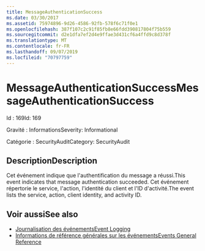 ```yaml
---
title: MessageAuthenticationSuccess
ms.date: 03/30/2017
ms.assetid: 75974896-9d26-4586-92fb-578f6c71f0e1
ms.openlocfilehash: 387f107c2c91f85fb8e66fdd390817804f75b559
ms.sourcegitcommit: d2e1dfa7ef2d4e9ffae3d431cf6a4ffd9c8d378f
ms.translationtype: MT
ms.contentlocale: fr-FR
ms.lasthandoff: 09/07/2019
ms.locfileid: "70797759"
---
```

# <a name="messageauthenticationsuccess"></a><span data-ttu-id="63df9-102">MessageAuthenticationSuccess</span><span class="sxs-lookup"><span data-stu-id="63df9-102">MessageAuthenticationSuccess</span></span>
<span data-ttu-id="63df9-103">Id : 169</span><span class="sxs-lookup"><span data-stu-id="63df9-103">Id: 169</span></span>  
  
 <span data-ttu-id="63df9-104">Gravité : Informations</span><span class="sxs-lookup"><span data-stu-id="63df9-104">Severity: Informational</span></span>  
  
 <span data-ttu-id="63df9-105">Catégorie : SecurityAudit</span><span class="sxs-lookup"><span data-stu-id="63df9-105">Category: SecurityAudit</span></span>  
  
## <a name="description"></a><span data-ttu-id="63df9-106">Description</span><span class="sxs-lookup"><span data-stu-id="63df9-106">Description</span></span>  
 <span data-ttu-id="63df9-107">Cet événement indique que l'authentification du message a réussi.</span><span class="sxs-lookup"><span data-stu-id="63df9-107">This event indicates that message authentication succeeded.</span></span> <span data-ttu-id="63df9-108">Cet événement répertorie le service, l'action, l'identité du client et l'ID d'activité.</span><span class="sxs-lookup"><span data-stu-id="63df9-108">The event lists the service, action, client identity, and activity ID.</span></span>  
  
## <a name="see-also"></a><span data-ttu-id="63df9-109">Voir aussi</span><span class="sxs-lookup"><span data-stu-id="63df9-109">See also</span></span>

- [<span data-ttu-id="63df9-110">Journalisation des événements</span><span class="sxs-lookup"><span data-stu-id="63df9-110">Event Logging</span></span>](index.md)
- [<span data-ttu-id="63df9-111">Informations de référence générales sur les événements</span><span class="sxs-lookup"><span data-stu-id="63df9-111">Events General Reference</span></span>](events-general-reference.md)
